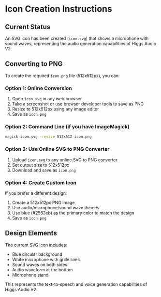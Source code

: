 # Icon Creation Instructions

## Current Status
An SVG icon has been created (`icon.svg`) that shows a microphone with sound waves, representing the audio generation capabilities of Higgs Audio V2.

## Converting to PNG
To create the required `icon.png` file (512x512px), you can:

### Option 1: Online Conversion
1. Open `icon.svg` in any web browser
2. Take a screenshot or use browser developer tools to save as PNG
3. Resize to 512x512px using any image editor
4. Save as `icon.png`

### Option 2: Command Line (if you have ImageMagick)
```bash
magick icon.svg -resize 512x512 icon.png
```

### Option 3: Use Online SVG to PNG Converter
1. Upload `icon.svg` to any online SVG to PNG converter
2. Set output size to 512x512px
3. Download and save as `icon.png`

### Option 4: Create Custom Icon
If you prefer a different design:
1. Create a 512x512px PNG image
2. Use audio/microphone/sound wave themes
3. Use blue (#2563eb) as the primary color to match the design
4. Save as `icon.png`

## Design Elements
The current SVG icon includes:
- Blue circular background
- White microphone with grille lines
- Sound waves on both sides
- Audio waveform at the bottom
- Microphone stand

This represents the text-to-speech and voice generation capabilities of Higgs Audio V2.